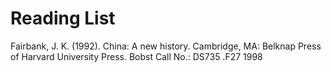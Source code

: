 # Reading List
Fairbank, J. K. (1992). China: A new history. Cambridge, MA: Belknap Press of Harvard University Press.
Bobst Call No.: DS735 .F27 1998
